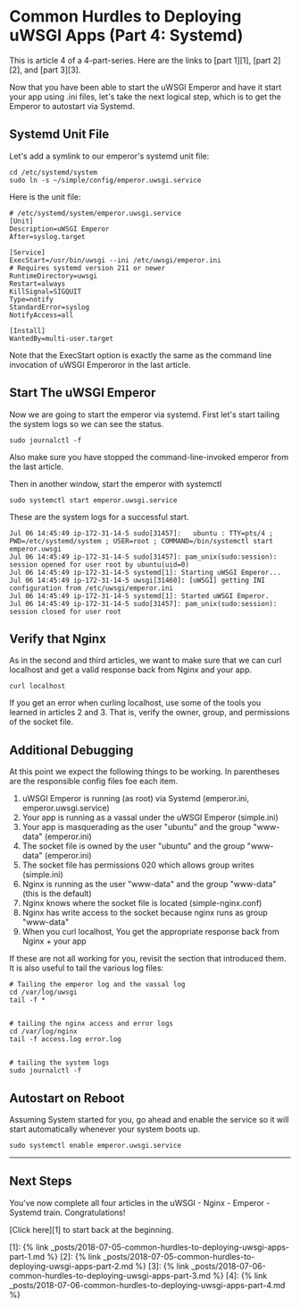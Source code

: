 Common Hurdles to Deploying uWSGI Apps (Part 4: Systemd)
========================================================

This is article 4 of a 4-part-series. Here are the links to [part 1][1], [part 2][2], and [part 3][3].

Now that you have been able to start the uWSGI Emperor and have it start
your app using .ini files, let's take the next logical
step, which is to get the Emperor to autostart via Systemd.


Systemd Unit File
-----------------

Let's add a symlink to our emperor's systemd unit file:

    cd /etc/systemd/system
    sudo ln -s ~/simple/config/emperor.uwsgi.service


Here is the unit file:

    # /etc/systemd/system/emperor.uwsgi.service
    [Unit]
    Description=uWSGI Emperor
    After=syslog.target

    [Service]
    ExecStart=/usr/bin/uwsgi --ini /etc/uwsgi/emperor.ini
    # Requires systemd version 211 or newer
    RuntimeDirectory=uwsgi
    Restart=always
    KillSignal=SIGQUIT
    Type=notify
    StandardError=syslog
    NotifyAccess=all

    [Install]
    WantedBy=multi-user.target


Note that the ExecStart option is exactly the same as the command line
invocation of uWSGI Emperoror in the last article.


Start The uWSGI Emperor
-----------------------

Now we are going to start the emperor via systemd. First let's start
tailing the system logs so we can see the status.

    sudo journalctl -f

Also make sure you have stopped the command-line-invoked emperor from the last article.

Then in another window, start the emperor with systemctl

    sudo systemctl start emperor.uwsgi.service

These are the system logs for a successful start.

    Jul 06 14:45:49 ip-172-31-14-5 sudo[31457]:   ubuntu : TTY=pts/4 ; PWD=/etc/systemd/system ; USER=root ; COMMAND=/bin/systemctl start emperor.uwsgi
    Jul 06 14:45:49 ip-172-31-14-5 sudo[31457]: pam_unix(sudo:session): session opened for user root by ubuntu(uid=0)
    Jul 06 14:45:49 ip-172-31-14-5 systemd[1]: Starting uWSGI Emperor...
    Jul 06 14:45:49 ip-172-31-14-5 uwsgi[31460]: [uWSGI] getting INI configuration from /etc/uwsgi/emperor.ini
    Jul 06 14:45:49 ip-172-31-14-5 systemd[1]: Started uWSGI Emperor.
    Jul 06 14:45:49 ip-172-31-14-5 sudo[31457]: pam_unix(sudo:session): session closed for user root


Verify that Nginx
-----------------

As in the second and third articles, we want to make sure that we can curl localhost
and get a valid response back from Nginx and your app.

    curl localhost

If you get an error when curling localhost, use some of the tools you learned in articles 2 and 3. That is, verify the owner, group, and permissions of the socket file.

Additional Debugging
--------------------

At this point we expect the following things to be working. In parentheses are the responsible config files foe each item.

1. uWSGI Emperor is running (as root) via Systemd (emperor.ini, emperor.uwsgi.service)
2. Your app is running as a vassal under the uWSGI Emperor (simple.ini)
3. Your app is masquerading as the user "ubuntu" and the group "www-data" (emperor.ini)
4. The socket file is owned by the user "ubuntu" and the group "www-data" (emperor.ini)
4. The socket file has permissions 020 which allows group writes (simple.ini)
5. Nginx is running as the user "www-data" and the group "www-data" (this is the default)
6. Nginx knows where the socket file is located (simple-nginx.conf)
7. Nginx has write access to the socket because nginx runs as group "www-data"
8. When you curl localhost, You get the appropriate response back from Nginx + your app

If these are not all working for you, revisit the section that introduced them. It is also useful to tail the various log files:

    # Tailing the emperor log and the vassal log
    cd /var/log/uwsgi
    tail -f *


    # tailing the nginx access and error logs
    cd /var/log/nginx
    tail -f access.log error.log


    # tailing the system logs
    sudo journalctl -f




Autostart on Reboot
-------------------

Assuming System started for you, go ahead and enable the service so it
will start automatically whenever your system boots up.

    sudo systemctl enable emperor.uwsgi.service



---

Next Steps
----------

You've now complete all four articles in the uWSGI - Nginx - Emperor - Systemd train. Congratulations!

[Click here][1] to start back at the beginning.


[1]: {% link _posts/2018-07-05-common-hurdles-to-deploying-uwsgi-apps-part-1.md %}
[2]: {% link _posts/2018-07-05-common-hurdles-to-deploying-uwsgi-apps-part-2.md %}
[3]: {% link _posts/2018-07-06-common-hurdles-to-deploying-uwsgi-apps-part-3.md %}
[4]: {% link _posts/2018-07-06-common-hurdles-to-deploying-uwsgi-apps-part-4.md %}

